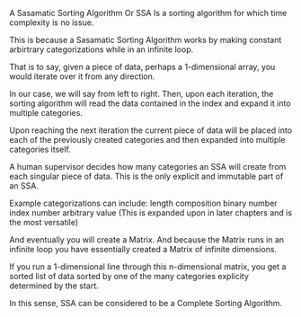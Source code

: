 A Sasamatic Sorting Algorithm
Or SSA
Is a sorting algorithm
for which time complexity is no issue.

This is because a Sasamatic Sorting Algorithm
works by making constant arbirtrary categorizations
while in an infinite loop.

That is to say,
given a piece of data,
perhaps a 1-dimensional array,
you would iterate over it from any direction.

In our case,
we will say from left to right.
Then, upon each iteration,
the sorting algorithm will read the data contained in the index
and expand it into multiple categories.

Upon reaching the next iteration
the current piece of data
will be placed into each of the previously created categories
and then expanded into multiple categories itself.

A human supervisor decides
how many categories an SSA will create
from each singular piece of data.
This is the only explicit and immutable part of an SSA.

Example categorizations can include:
length
composition
binary number
index number
arbitrary value (This is expanded upon in later chapters and is the most versatile)

And eventually you will create a Matrix.
And because the Matrix runs in an infinite loop
you have essentially created a Matrix of infinite dimensions.

If you run a 1-dimensional line through this n-dimensional matrix,
you get a sorted list of data
sorted by one of the many categories
explicity determined by the start.

In this sense,
SSA can be considered
to be a Complete Sorting Algorithm.
